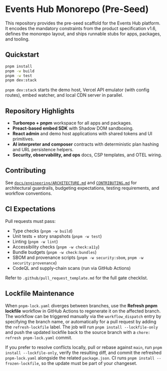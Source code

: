 # Events Hub Monorepo (Pre-Seed)

This repository provides the pre-seed scaffold for the Events Hub platform. It encodes the mandatory constraints from the product specification v1.6, defines the monorepo layout, and ships runnable stubs for apps, packages, and tooling.

## Quickstart

```bash
pnpm install
pnpm -w build
pnpm -w test
pnpm dev:stack
```

`pnpm dev:stack` starts the demo host, Vercel API emulator (with config routes), embed watcher, and local CDN server in parallel.

## Repository Highlights

- **Turborepo + pnpm** workspace for all apps and packages.
- **Preact-based embed SDK** with Shadow DOM sandboxing.
- **React admin** and demo host applications with shared tokens and UI primitives.
- **AI interpreter and composer** contracts with deterministic plan hashing and URL persistence helpers.
- **Security, observability, and ops** docs, CSP templates, and OTEL wiring.

## Contributing

See [`docs/engineering/ARCHITECTURE.md`](docs/engineering/ARCHITECTURE.md) and [`CONTRIBUTING.md`](CONTRIBUTING.md) for architectural guardrails, budgeting expectations, testing requirements, and workflow conventions.

## CI Expectations

Pull requests must pass:

- Type checks (`pnpm -w build`)
- Unit tests + story snapshots (`pnpm -w test`)
- Linting (`pnpm -w lint`)
- Accessibility checks (`pnpm -w check:a11y`)
- Bundle budgets (`pnpm -w check:bundles`)
- SBOM and provenance scripts (`pnpm -w security:sbom`, `pnpm -w security:provenance`)
- CodeQL and supply-chain scans (run via GitHub Actions)

Refer to `.github/pull_request_template.md` for the full gate checklist.

## Lockfile Maintenance

When `pnpm-lock.yaml` diverges between branches, use the **Refresh pnpm lockfile** workflow in GitHub Actions to regenerate it on the affected branch. The workflow can be triggered manually via the `workflow_dispatch` entry by specifying the branch name, or automatically for a pull request by adding the `refresh-lockfile` label. The job will run `pnpm install --lockfile-only` and push the updated lockfile back to the source branch with a `chore: refresh pnpm-lock.yaml` commit.

If you prefer to resolve conflicts locally, pull or rebase against `main`, run `pnpm install --lockfile-only`, verify the resulting diff, and commit the refreshed `pnpm-lock.yaml` alongside the related `package.json`. CI runs `pnpm install --frozen-lockfile`, so the update must be part of your changeset.
